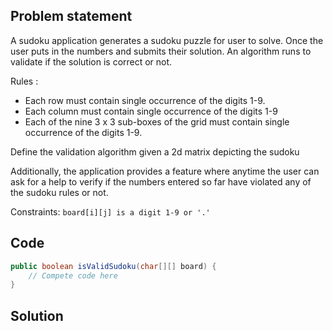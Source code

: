## Problem statement
A sudoku application generates a sudoku puzzle for user to solve. Once the user puts in the numbers and submits their solution. An algorithm runs to validate if the solution is correct or not.

Rules : 
- Each row must contain single occurrence of the digits 1-9.
- Each column must contain single occurrence of the digits 1-9
- Each of the nine 3 x 3 sub-boxes of the grid must contain single occurrence of the digits 1-9.

Define the validation algorithm given a 2d matrix depicting the sudoku

Additionally, the application provides a feature where anytime the user can ask for a help to verify if the numbers entered so far have violated any of the sudoku rules or not.

Constraints: `board[i][j] is a digit 1-9 or '.'`


## Code
```java
public boolean isValidSudoku(char[][] board) {
	// Compete code here
}
```

## Solution



